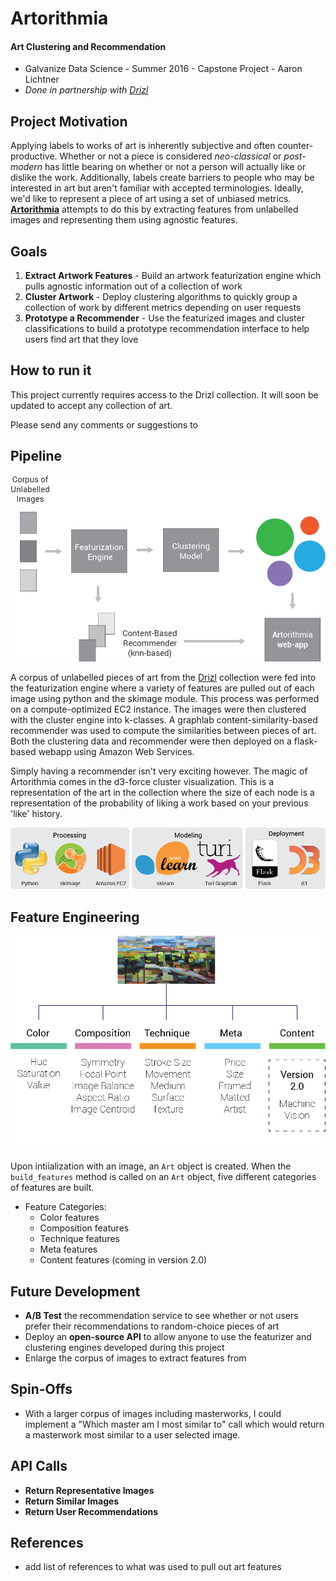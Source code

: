 # Artorithmia

#### Art Clustering and Recommendation
- Galvanize Data Science - Summer 2016 - Capstone Project - Aaron Lichtner
- *Done in partnership with [Drizl](www.drizl.co)*

## Project Motivation

Applying labels to works of art is inherently subjective and often counter-productive. Whether or not a piece is considered *neo-classical* or *post-modern* has little bearing on whether or not a person will actually like or dislike the work. Additionally, labels create barriers to people who may be interested in art but aren't familiar with accepted terminologies. Ideally, we'd like to represent a piece of art using a set of unbiased metrics. **[Artorithmia](www.artorithmia.com)** attempts to do this by extracting features from unlabelled images and representing them using agnostic features.

## Goals
1. **Extract Artwork Features** - Build an artwork featurization engine which pulls agnostic information out of a collection of work
2. **Cluster Artwork** - Deploy clustering algorithms to quickly group a collection of work by different metrics depending on user requests
3. **Prototype a Recommender** - Use the featurized images and cluster classifications to build a prototype recommendation interface to help users find art that they love

## How to run it

This project currently requires access to the Drizl collection. It will soon be updated to accept any collection of art.

Please send any comments or suggestions to 

## Pipeline

![project pipeline](images/pipeline.png)

A corpus of unlabelled pieces of art from the [Drizl](www.drizl.co) collection were fed into the featurization engine where a variety of features are pulled out of each image using python and the skimage module. This process was performed on a compute-optimized EC2 instance. The images were then clustered with the cluster engine into k-classes. A graphlab content-similarity-based recommender was used to compute the similarities between pieces of art. Both the clustering data and recommender were then deployed on a flask-based webapp using Amazon Web Services.

Simply having a recommender isn't very exciting however. The magic of Artorithmia comes in the d3-force cluster visualization. This is a representation of the art in the collection where the size of each node is a representation of the probability of liking a work based on your previous 'like' history.

![tech stack](images/tech_stack.png)

## Feature Engineering

![Features](images/art_features.png)

Upon intiialization with an image, an `Art` object is created. When the `build_features` method is called on an `Art` object, five different categories of features are built.

- Feature Categories:
  - Color features
  - Composition features
  - Technique features
  - Meta features
  - Content features (coming in version 2.0)

## Future Development
- **A/B Test** the recommendation service to see whether or not users prefer their recommendations to random-choice pieces of art
- Deploy an **open-source API** to allow anyone to use the featurizer and clustering engines developed during this project
- Enlarge the corpus of images to extract features from

## Spin-Offs
- With a larger corpus of images including masterworks, I could implement a "Which master am I most similar to" call which would return a masterwork most similar to a user selected image.

## API Calls

- **Return Representative Images**
- **Return Similar Images**
- **Return User Recommendations**

## References
- add list of references to what was used to pull out art features
